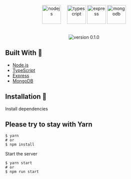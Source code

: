 <div align="center">
  <img style="margin-right: 16px;" alt="nodejs" src="https://upload.wikimedia.org/wikipedia/commons/d/d9/Node.js_logo.svg" height="60" />
  <img alt="typescript" src="https://upload.wikimedia.org/wikipedia/commons/4/4c/Typescript_logo_2020.svg" height="60" />
  <img alt="express" src="https://upload.wikimedia.org/wikipedia/commons/6/64/Expressjs.png" height="60" />
  <img alt="mongodb" src="https://upload.wikimedia.org/wikipedia/commons/9/93/MongoDB_Logo.svg" height="60" />
</div>

<br>
<p align="center">
    <img src="https://img.shields.io/badge/version-0.1.0-orange" alt="version 0.1.0"/>
</p>

## Built With 🚀

- [Node.js](https://nodejs.org/)
- [TypeScript](https://www.typescriptlang.org/)
- [Express](https://expressjs.com/)
- [MongoDB](https://www.mongodb.com/)

## Installation 🔧

Install dependencies

## Please try to stay with Yarn 

```
$ yarn
# or
$ npm install
```

Start the server

```
$ yarn start
# or
$ npm run start
```
